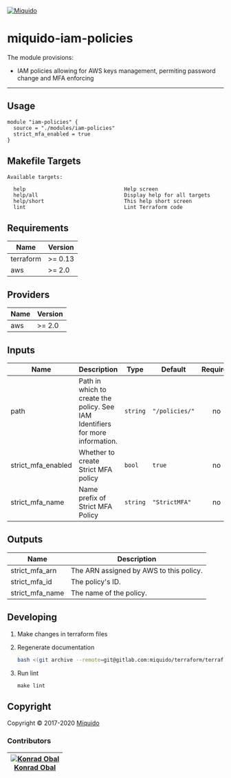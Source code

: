 <!-- This file was automatically generated by the `build-harness`. Make all changes to `README.yaml` and run `make readme` to rebuild this file. -->
[![Miquido][logo]](https://www.miquido.com/)

# miquido-iam-policies
The module provisions:

- IAM policies allowing for AWS keys management, permiting password change and MFA enforcing
---
## Usage

```hcl
module "iam-policies" {
  source = "./modules/iam-policies"
  strict_mfa_enabled = true
}
```
<!-- markdownlint-disable -->
## Makefile Targets
```text
Available targets:

  help                                Help screen
  help/all                            Display help for all targets
  help/short                          This help short screen
  lint                                Lint Terraform code

```
<!-- markdownlint-restore -->
<!-- markdownlint-disable -->
## Requirements

| Name | Version |
|------|---------|
| terraform | >= 0.13 |
| aws | >= 2.0 |

## Providers

| Name | Version |
|------|---------|
| aws | >= 2.0 |

## Inputs

| Name | Description | Type | Default | Required |
|------|-------------|------|---------|:--------:|
| path | Path in which to create the policy. See IAM Identifiers for more information. | `string` | `"/policies/"` | no |
| strict\_mfa\_enabled | Whether to create Strict MFA policy | `bool` | `true` | no |
| strict\_mfa\_name | Name prefix of Strict MFA Policy | `string` | `"StrictMFA"` | no |

## Outputs

| Name | Description |
|------|-------------|
| strict\_mfa\_arn | The ARN assigned by AWS to this policy. |
| strict\_mfa\_id | The policy's ID. |
| strict\_mfa\_name | The name of the policy. |

<!-- markdownlint-restore -->


## Developing

1. Make changes in terraform files

2. Regenerate documentation

    ```bash
    bash <(git archive --remote=git@gitlab.com:miquido/terraform/terraform-readme-update.git master update.sh | tar -xO)
    ```

3. Run lint

    ```
    make lint
    ```

## Copyright

Copyright © 2017-2020 [Miquido](https://miquido.com)



### Contributors

|  [![Konrad Obal][k911_avatar]][k911_homepage]<br/>[Konrad Obal][k911_homepage] |
|---|

  [k911_homepage]: https://github.com/k911
  [k911_avatar]: https://github.com/k911.png?size=150



  [logo]: https://www.miquido.com/img/logos/logo__miquido.svg
  [website]: https://www.miquido.com/
  [gitlab]: https://gitlab.com/miquido
  [github]: https://github.com/miquido
  [bitbucket]: https://bitbucket.org/miquido

